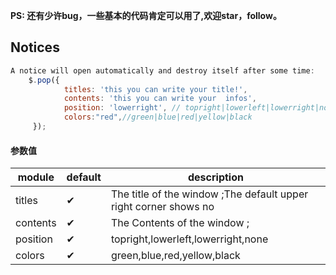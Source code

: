 **PS: 还有少许bug，一些基本的代码肯定可以用了,欢迎star，follow。**

Notices
-------
```javascript
A notice will open automatically and destroy itself after some time:
    $.pop({
            titles: 'this you can write your title!',
            contents: 'this you can write your  infos',
            position: 'lowerright', // topright|lowerleft|lowerright|none
            colors:"red",//green|blue|red|yellow|black
     });

```
#### 参数值

|module |default | description |
| ----- | ----- | ------ |
|titles| ✔|The title of the window ;The default upper right corner shows no
|contents| ✔| The Contents of the window ;
|position| ✔|topright,lowerleft,lowerright,none
|colors| ✔|green,blue,red,yellow,black
